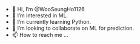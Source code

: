 - 👋 Hi, I’m @WooSeungHo1126
- 👀 I’m interested in ML.
- 🌱 I’m currently learning Python.
- 💞️ I’m looking to collaborate on ML for prediction.
- 📫 How to reach me ...

<!---
WooSeungHo1126/WooSeungHo1126 is a ✨ special ✨ repository because its `README.md` (this file) appears on your GitHub profile.
You can click the Preview link to take a look at your changes.
--->
